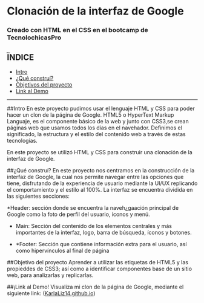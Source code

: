 # Clonación de la interfaz de Google 
### Creado con HTML en el CSS en el bootcamp de TecnolochicasPro

## ÏNDICE
* [Intro]()
* [¿Qué construí?]()
* [Objetivos del proyecto]()
* [Link al Demo]()

***

##Intro
En este proyecto pudimos usar el lenguaje HTML y CSS para poder hacer un clon de la página de Google.
HTML5 o HyperText Markup Languaje, es el componente básico de la web y junto con CSS3,se crean páginas web que usamos todos los días en el navehador. Definimos el significado, la estructura y el estilo del contenido web a través de estas tecnologías.

En este proyecto se utilizó HTML y CSS para construir una clonación de la interfaz de Google.


##¿Qué construí?
En este proyecto nos centramos en la construcción de la interfaz de Google, la cual nos permite navegar entre las opciones que tiene, disfrutando de la experiencia de usuario mediante la UI/UX replicando el comportamiento y el estilo al 100%. La interfaz se encuentra dividida en las siguientes secciones:

*Header: sección donde se encuentra la naveh¿gaación principal de Google como la foto de perfil del usuario, íconos y menú.

* Main: Sección del contenido de los elementos centrales y más importantes de la interfaz, logo, barra de búsqueda, íconos y botones.

* *Footer: Sección que contiene información extra para el usuario, así como hipervínculos al final de página


##Objetivo del proyecto
Aprender a utilizar las etiquetas de HTML5 y las propieddes de CSS3; así como a identificar componentes base de un sitio web, para analizarlas y replicarlas.

##¡Link al Demo!
Visualiza mi clon de la página de Google, mediante el siguiente link: ([KarlaLiz14.github.io](https://karlaliz14.github.io/)) 




